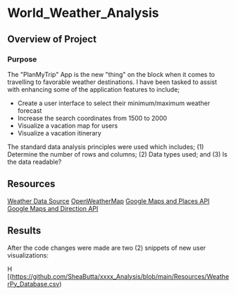 # World_Weather_Analysis

## Overview of Project

### Purpose

The "PlanMyTrip" App is the new "thing" on the block when it comes to travelling to favorable weather destinations.  I have been tasked
to assist with enhancing some of the application features to include;

- Create a user interface to select their minimum/maximum weather forecast
- Increase the search coordinates from 1500 to 2000
- Visualize a vacation map for users
- Visualize a vacation itinerary 

The standard data analysis principles were used which includes; (1) Determine the number of rows and columns; 
(2) Data types used; and (3) Is the data readable?

## Resources

[Weather Data Source](https://github.com/SheaButta/xxxx_Analysis/blob/main/Resources/WeatherPy_Database.csv)
[OpenWeatherMap](https://openweathermap.org/)
[Google Maps and Places API](https://developers.google.com/maps/documentation/places/web-service/search)
[Google Maps and Direction API](https://developers.google.com/maps/documentation/directions/overview)

## Results

After the code changes were made are two (2) snippets of new user visualizations:

H
[(https://github.com/SheaButta/xxxx_Analysis/blob/main/Resources/WeatherPy_Database.csv)

